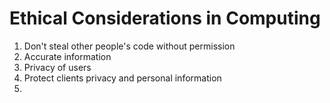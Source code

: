 # Ethical Considerations in Computing
  1. Don't steal other people's code without permission
  2. Accurate information
  3. Privacy of users
  4. Protect clients privacy and personal information
  5. 

